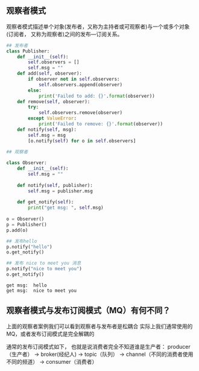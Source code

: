 ## 观察者模式

观察者模式描述单个对象(发布者，又称为主持者或可观察者)与一个或多个对象(订阅者， 又称为观察者)之间的发布—订阅关系。


```python
## 发布者
class Publisher:
    def __init__(self):
        self.observers = []
        self.msg = ""
    def add(self, observer):
        if observer not in self.observers:
            self.observers.append(observer)
        else:
            print('Failed to add: {}'.format(observer))
    def remove(self, observer):
        try:
            self.observers.remove(observer)
        except ValueError:
            print('Failed to remove: {}'.format(observer))
    def notify(self, msg):
        self.msg = msg
        [o.notify(self) for o in self.observers]
        
## 观察者

class Observer:
    def __init__(self):
        self.msg = ""
        
    def notify(self, publisher):
        self.msg = publisher.msg
        
    def get_notify(self):
        print("get msg: ", self.msg)
        
o = Observer()
p = Publisher()
p.add(o)

## 发布hello
p.notify("hello")
o.get_notify()

## 发布 nice to meet you 消息
p.notify("nice to meet you")
o.get_notify()

```

    get msg:  hello
    get msg:  nice to meet you


## 观察者模式与发布订阅模式（MQ）有何不同？

上面的观察者案例我们可以看到观察者与发布者是松耦合
实际上我们通常使用的MQ，或者发布订阅模式是完全解耦的

通常的发布订阅模式如下， 也就是说消费者完全不知道谁是生产者：
producer（生产者）  -> broker(经纪人)  -> topic（队列）  -> channel（不同的消费者使用不同的频道）  ->  consumer（消费者）


